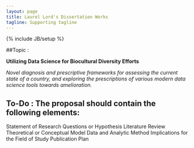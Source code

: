 ```yaml
---
layout: page
title: Laurel Lord's Dissertation Works
tagline: Supporting tagline
---
```

{% include JB/setup %}

##Topic : 

**Utilizing Data Science for Biocultural Diversity Efforts**

*Novel diagnosis and prescriptive frameworks for assessing the current state of a country, and exploring the prescriptions of various modern data science tools towards amelioration.*


## To-Do : The proposal should contain the following elements:
Statement of Research Questions or Hypothesis
Literature Review
Theoretical or Conceptual Model
Data and Analytic Method
Implications for the Field of Study
Publication Plan
